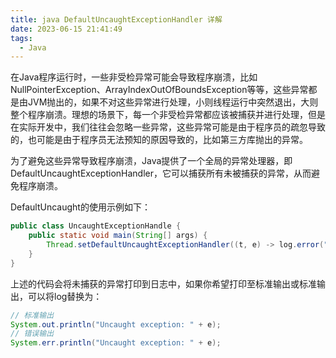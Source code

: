 ```yaml
---
title: java DefaultUncaughtExceptionHandler 详解
date: 2023-06-15 21:41:49
tags:
  - Java
---
```


在Java程序运行时，一些非受检异常可能会导致程序崩溃，比如NullPointerException、ArrayIndexOutOfBoundsException等等，这些异常都是由JVM抛出的，如果不对这些异常进行处理，小则线程运行中突然退出，大则整个程序崩溃。理想的场景下，每一个非受检异常都应该被捕获并进行处理，但是在实际开发中，我们往往会忽略一些异常，这些异常可能是由于程序员的疏忽导致的，也可能是由于程序员无法预知的原因导致的，比如第三方库抛出的异常。

为了避免这些异常导致程序崩溃，Java提供了一个全局的异常处理器，即DefaultUncaughtExceptionHandler，它可以捕获所有未被捕获的异常，从而避免程序崩溃。

DefaultUncaught的使用示例如下：

```java
public class UncaughtExceptionHandle {
    public static void main(String[] args) {
        Thread.setDefaultUncaughtExceptionHandler((t, e) -> log.error("Uncaught exception: ", e));
    }
}
```

上述的代码会将未捕获的异常打印到日志中，如果你希望打印至标准输出或标准输出，可以将log替换为：

```java
// 标准输出
System.out.println("Uncaught exception: " + e);
// 错误输出
System.err.println("Uncaught exception: " + e);
```
